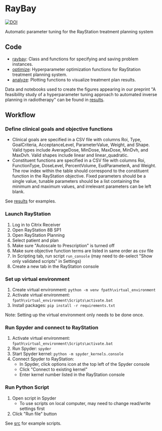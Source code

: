 # RayBay

[![DOI](https://zenodo.org/badge/261853893.svg)](https://zenodo.org/badge/latestdoi/261853893)

Automatic parameter tuning for the RayStation treatment planning system

## Code

* [raybay](/src/raybay.py): Class and functions for specifying and saving problem instances.
* [optimize](/src/optimize.py): Hyperparameter optimization functions for RayStation treatment planning system.
* [analyze](/src/analyze.py): Plotting functions to visualize treatment plan results.

Data and notebooks used to create the figures appearing in our preprint "A feasibility study of a hyperparameter tuning approach to automated inverse planning in radiotherapy" can be found in [results](/results).

## Workflow

### Define clinical goals and objective functions

* Clinical goals are specified in a CSV file with columns Roi, Type, GoalCriteria, AcceptanceLevel, ParameterValue, Weight, and Shape. Valid types include AverageDose, MinDose, MaxDose, MinDvh, and MaxDvh. Valid shapes include linear and linear_quadratic.
* Constituent functions are specified in a CSV file with columns Roi, FunctionType, DoseLevel, PercentVolume, EudParameterA, and Weight. The row index within the table should correspond to the constituent function in the RayStation objective. Fixed parameters should be a single value, tunable parameters should be a list containing the minimum and maximum values, and irrelevant parameters can be left blank.

See [results](/results) for examples.

### Launch RayStation
1. Log in to Citrix Receiver
2. Open RayStation 8B SP1
3. Open RayStation Planning
3. Select patient and plan
4. Make sure "Autoscale to Prescription" is turned off
5. Make sure objective function terms are listed in same order as csv file
4. In Scripting tab, run script `run_console` (may need to de-select "Show only validated scripts" in Settings)
5. Create a new tab in the RayStation console

### Set up virtual environment

1. Create virtual environment: ``python -m venv fpath\virtual_environment``
2. Activate virtual environment: ``fpath\virtual_environment\Scripts\activate.bat``
3. Install packages: ``pip install -r requirements.txt``

Note: Setting up the virtual environment only needs to be done once.

### Run Spyder and connect to RayStation
1. Activate virtual environment: ``fpath\virtual_environment\Scripts\activate.bat``
2. Run Spyder: ``spyder``
3. Start Spyder kernel: ``python -m spyder_kernels.console``
4. Connect Spyder to RayStation:
    * In Spyder, click options icon at the top left of the Spyder console
    * Click "Connect to existing kernel"
    * Enter kernel number listed in the RayStation console
    
### Run Python Script
1. Open script in Spyder
    * To use scripts on local computer, may need to change read/write settings first
2. Click "Run file" button

See [src](/src) for example scripts.
